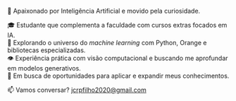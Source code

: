 🤖 Apaixonado por Inteligência Artificial e movido pela curiosidade.

🎓 Estudante que complementa a faculdade com cursos extras focados em IA.  
🧠 Explorando o universo do *machine learning* com Python, Orange e bibliotecas especializadas.  
👁️ Experiência prática com visão computacional e buscando me aprofundar em modelos generativos.  
🚀 Em busca de oportunidades para aplicar e expandir meus conhecimentos.

📫 Vamos conversar? jcrpfilho2020@gmail.com

<!---
julioclsar/julioclsar is a ✨ special ✨ repository because its `README.md` (this file) appears on your GitHub profile.
You can click the Preview link to take a look at your changes.
--->
